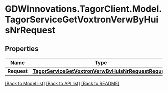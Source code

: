 # GDWInnovations.TagorClient.Model.TagorServiceGetVoxtronVerwByHuisNrRequest

## Properties

Name | Type | Description | Notes
------------ | ------------- | ------------- | -------------
**Request** | [**TagorServiceGetVoxtronVerwByHuisNrRequestRequest**](TagorServiceGetVoxtronVerwByHuisNrRequestRequest.md) |  | [optional] 

[[Back to Model list]](../README.md#documentation-for-models) [[Back to API list]](../README.md#documentation-for-api-endpoints) [[Back to README]](../README.md)

